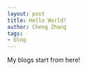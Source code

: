 ```yaml
---
layout: post
title: Hello World!
author: Cheng Zhang
tags:
- blog
---
```


My blogs start from here!